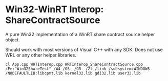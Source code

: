 # Win32-WinRT Interop: ShareContractSource
A pure Win32 implementation of a WinRT share contract source helper object.

Should work with most versions of Visual C++ with any SDK. Does not use WRL or any other helper libraries.

```Batchfile
cl App.cpp WRTInterop.cpp WRTInterop_ShareContractSource.cpp /Fe:"Win32ShareTest" /W4 /GS- /GR- /Zl /link /subsystem:WINDOWS /NODEFAULTLIB:libcpmt.lib kernel32.lib gdi32.lib user32.lib
```
